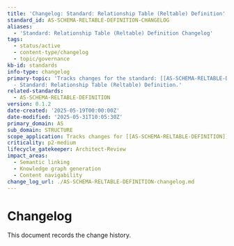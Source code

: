 ```yaml
---
title: 'Changelog: Standard: Relationship Table (Reltable) Definition'
standard_id: AS-SCHEMA-RELTABLE-DEFINITION-CHANGELOG
aliases:
  - 'Standard: Relationship Table (Reltable) Definition Changelog'
tags:
  - status/active
  - content-type/changelog
  - topic/governance
kb-id: standards
info-type: changelog
primary-topic: 'Tracks changes for the standard: [[AS-SCHEMA-RELTABLE-DEFINITION]]
  - Standard: Relationship Table (Reltable) Definition.'
related-standards:
  - AS-SCHEMA-RELTABLE-DEFINITION
version: 0.1.2
date-created: '2025-05-19T00:00:00Z'
date-modified: '2025-05-31T10:05:30Z'
primary_domain: AS
sub_domain: STRUCTURE
scope_application: Tracks changes for [[AS-SCHEMA-RELTABLE-DEFINITION]].
criticality: p2-medium
lifecycle_gatekeeper: Architect-Review
impact_areas:
  - Semantic linking
  - Knowledge graph generation
  - Content navigability
change_log_url: ./AS-SCHEMA-RELTABLE-DEFINITION-changelog.md
---
```


# Changelog

This document records the change history.
